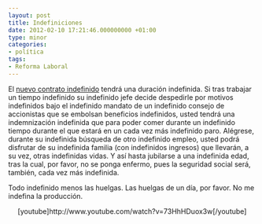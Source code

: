 ```yaml
---
layout: post
title: Indefiniciones
date: 2012-02-10 17:21:46.000000000 +01:00
type: minor
categories:
- política
tags:
- Reforma Laboral
---
```

<p>El <a href="http://www.publico.es/dinero/421385/el-gobierno-rebaja-la-indemnizacion-por-despido-a-33-dias-hasta-dos-anos">nuevo contrato indefinido</a> tendrá una duración indefinida. Si tras trabajar un tiempo indefinido su indefinido jefe decide despedirle por motivos indefinidos bajo el indefinido mandato de un indefinido consejo de accionistas que se embolsan beneficios indefinidos, usted tendrá una indemnización indefinida que para poder comer durante un indefinido tiempo durante el que estará en un cada vez más indefinido paro. Alégrese, durante su indefinida búsqueda de otro indefinido empleo, usted podrá disfrutar de su indefinida familia (con indefinidos ingresos) que llevarán, a su vez, otras indefinidas vidas. Y así hasta jubilarse a una indefinida edad, tras la cual, por favor, no se ponga enfermo, pues la seguridad social será, también, cada vez más indefinida.</p>
<p>Todo indefinido menos las huelgas. Las huelgas de un día, por favor. No me indefina la producción.</p>
<p style="text-align: center;">[youtube]http://www.youtube.com/watch?v=73HhHDuox3w[/youtube]</p>
